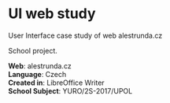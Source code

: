 # UI web study

User Interface case study of web alestrunda.cz

School project.

**Web**: alestrunda.cz  
**Language**: Czech  
**Created in**: LibreOffice Writer  
**School Subject**: YURO/2S-2017/UPOL
